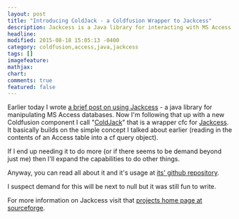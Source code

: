 ```yaml
---
layout: post
title: "Introducing ColdJack - a Coldfusion Wrapper to Jackcess"
description: Jackcess is a Java library for interacting with MS Access. ColdJack makes Jackcess a little easier to use from Coldfusion
headline:
modified: 2015-08-18 15:05:13 -0400
category: coldfusion,access,java,jackcess
tags: []
imagefeature:
mathjax:
chart:
comments: true
featured: false
---
```

Earlier today I wrote [a brief post on using Jackcess](/2015/08/using-jackcess-to-read-access-files-with-coldfusion.html) - a java library for manipulating MS Access databases.  Now I'm following that up with a new Coldfusion component I call "[ColdJack](https://github.com/finalcut/coldjack)" that is a wrapper cfc for [Jackcess](http://jackcess.sourceforge.net/).  It basically builds on the simple concept I talked about earlier (reading in the contents of an Access table into a cf query object).

If I end up needing it to do more (or if there seems to be demand beyond just me) then I'll expand the capabilities to do other things.

Anyway, you can read all about it and it's usage at [its' github repository](https://github.com/finalcut/coldjack).

I suspect demand for this will be next to null but it was still fun to write.


For more information on Jackcess visit that [projects home page at sourceforge](http://jackcess.sourceforge.net/).
